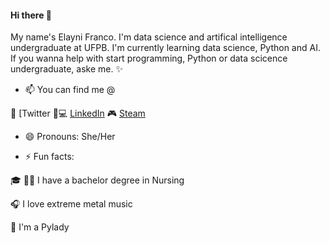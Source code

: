 #### Hi there 🌠

My name's Elayni Franco. I'm data science and artifical intelligence undergraduate at UFPB. I'm currently learning data science, Python and AI.
If you wanna help with start programming, Python or data scicence undergraduate, aske me. ✨

- 📫 You can find me @

🐣 [Twitter[](https://twitter.com/francoelayni)
👤💻 [LinkedIn](https://www.linkedin.com/in/elaynifranco/)
🎮 [Steam](https://steamcommunity.com/id/colddarkmatter/)

- 😄 Pronouns: She/Her

- ⚡ Fun facts:

🎓 :woman_health_worker: I have a bachelor degree in Nursing 


🎧 I love extreme metal music 


🐍 I'm a Pylady


